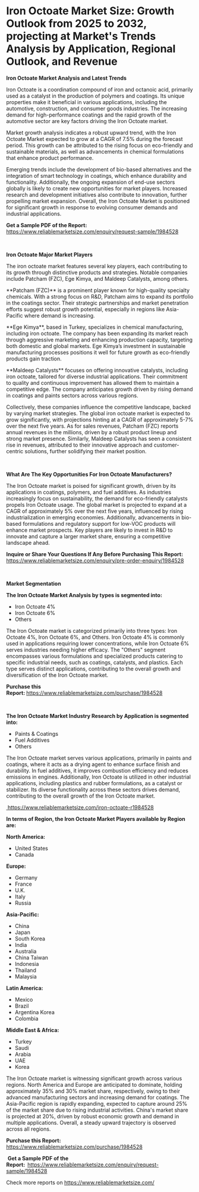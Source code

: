 <p><h1>Iron Octoate Market Size: Growth Outlook from 2025 to 2032, projecting at Market's Trends Analysis by Application, Regional Outlook, and Revenue</h1></p><p><strong>Iron Octoate Market Analysis and Latest Trends</strong></p>
<p><p>Iron Octoate is a coordination compound of iron and octanoic acid, primarily used as a catalyst in the production of polymers and coatings. Its unique properties make it beneficial in various applications, including the automotive, construction, and consumer goods industries. The increasing demand for high-performance coatings and the rapid growth of the automotive sector are key factors driving the Iron Octoate market.</p><p>Market growth analysis indicates a robust upward trend, with the Iron Octoate Market expected to grow at a CAGR of 7.5% during the forecast period. This growth can be attributed to the rising focus on eco-friendly and sustainable materials, as well as advancements in chemical formulations that enhance product performance. </p><p>Emerging trends include the development of bio-based alternatives and the integration of smart technology in coatings, which enhance durability and functionality. Additionally, the ongoing expansion of end-use sectors globally is likely to create new opportunities for market players. Increased research and development initiatives also contribute to innovation, further propelling market expansion. Overall, the Iron Octoate Market is positioned for significant growth in response to evolving consumer demands and industrial applications.</p></p>
<p><strong>Get a Sample PDF of the Report:&nbsp;</strong> <a href="https://www.reliablemarketsize.com/enquiry/request-sample/1984528?utm_campaign=2193&utm_medium=2&utm_source=Github&utm_content=ia&utm_term=30012025&utm_id=iron-octoate">https://www.reliablemarketsize.com/enquiry/request-sample/1984528</a></p>
<p>&nbsp;</p>
<p><strong>Iron Octoate Major Market Players</strong></p>
<p><p>The iron octoate market features several key players, each contributing to its growth through distinctive products and strategies. Notable companies include Patcham (FZC), Ege Kimya, and Maldeep Catalysts, among others.</p><p>**Patcham (FZC)** is a prominent player known for high-quality specialty chemicals. With a strong focus on R&D, Patcham aims to expand its portfolio in the coatings sector. Their strategic partnerships and market penetration efforts suggest robust growth potential, especially in regions like Asia-Pacific where demand is increasing.</p><p>**Ege Kimya**, based in Turkey, specializes in chemical manufacturing, including iron octoate. The company has been expanding its market reach through aggressive marketing and enhancing production capacity, targeting both domestic and global markets. Ege Kimya’s investment in sustainable manufacturing processes positions it well for future growth as eco-friendly products gain traction.</p><p>**Maldeep Catalysts** focuses on offering innovative catalysts, including iron octoate, tailored for diverse industrial applications. Their commitment to quality and continuous improvement has allowed them to maintain a competitive edge. The company anticipates growth driven by rising demand in coatings and paints sectors across various regions.</p><p>Collectively, these companies influence the competitive landscape, backed by varying market strategies. The global iron octoate market is expected to grow significantly, with projections hinting at a CAGR of approximately 5-7% over the next five years. As for sales revenues, Patcham (FZC) reports annual revenues in the millions, driven by a robust product lineup and strong market presence. Similarly, Maldeep Catalysts has seen a consistent rise in revenues, attributed to their innovative approach and customer-centric solutions, further solidifying their market position.</p></p>
<p>&nbsp;</p>
<p><strong>What Are The Key Opportunities For Iron Octoate Manufacturers?</strong></p>
<p><p>The Iron Octoate market is poised for significant growth, driven by its applications in coatings, polymers, and fuel additives. As industries increasingly focus on sustainability, the demand for eco-friendly catalysts propels Iron Octoate usage. The global market is projected to expand at a CAGR of approximately 5% over the next five years, influenced by rising industrialization in emerging economies. Additionally, advancements in bio-based formulations and regulatory support for low-VOC products will enhance market prospects. Key players are likely to invest in R&D to innovate and capture a larger market share, ensuring a competitive landscape ahead.</p></p>
<p><strong>Inquire or Share Your Questions If Any Before Purchasing This Report:</strong> <a href="https://www.reliablemarketsize.com/enquiry/pre-order-enquiry/1984528?utm_campaign=2193&utm_medium=2&utm_source=Github&utm_content=ia&utm_term=30012025&utm_id=iron-octoate">https://www.reliablemarketsize.com/enquiry/pre-order-enquiry/1984528</a></p>
<p>&nbsp;</p>
<p><strong>Market Segmentation</strong></p>
<p><strong>The Iron Octoate Market Analysis by types is segmented into:</strong></p>
<p><ul><li>Iron Octoate 4%</li><li>Iron Octoate 6%</li><li>Others</li></ul></p>
<p><p>The Iron Octoate market is categorized primarily into three types: Iron Octoate 4%, Iron Octoate 6%, and Others. Iron Octoate 4% is commonly used in applications requiring lower concentrations, while Iron Octoate 6% serves industries needing higher efficacy. The "Others" segment encompasses various formulations and specialized products catering to specific industrial needs, such as coatings, catalysts, and plastics. Each type serves distinct applications, contributing to the overall growth and diversification of the Iron Octoate market.</p></p>
<p><strong>Purchase this Report:&nbsp;</strong><a href="https://www.reliablemarketsize.com/purchase/1984528?utm_campaign=2193&utm_medium=2&utm_source=Github&utm_content=ia&utm_term=30012025&utm_id=iron-octoate">https://www.reliablemarketsize.com/purchase/1984528</a></p>
<p>&nbsp;</p>
<p><strong>The Iron Octoate Market Industry Research by Application is segmented into:</strong></p>
<p><ul><li>Paints & Coatings</li><li>Fuel Additives</li><li>Others</li></ul></p>
<p><p>The Iron Octoate market serves various applications, primarily in paints and coatings, where it acts as a drying agent to enhance surface finish and durability. In fuel additives, it improves combustion efficiency and reduces emissions in engines. Additionally, Iron Octoate is utilized in other industrial applications, including plastics and rubber formulations, as a catalyst or stabilizer. Its diverse functionality across these sectors drives demand, contributing to the overall growth of the Iron Octoate market.</p></p>
<p><a href="https://www.reliablemarketsize.com/iron-octoate-r1984528?utm_campaign=2193&utm_medium=2&utm_source=Github&utm_content=ia&utm_term=30012025&utm_id=iron-octoate">&nbsp;https://www.reliablemarketsize.com/iron-octoate-r1984528</a></p>
<p><strong>In terms of Region, the Iron Octoate Market Players available by Region are:</strong></p>
<p>
    <p> <strong> North America: </strong>
        <ul>
            <li>United States</li>
            <li>Canada</li>
        </ul>
        </p> 
    <p> <strong> Europe: </strong>
        <ul>
            <li>Germany</li>
            <li>France</li>
            <li>U.K.</li>
            <li>Italy</li>
            <li>Russia</li>
        </ul>
        </p> 
    <p> <strong> Asia-Pacific: </strong>
        <ul>
            <li>China</li>
            <li>Japan</li>
            <li>South Korea</li>
            <li>India</li>
            <li>Australia</li>
            <li>China Taiwan</li>
            <li>Indonesia</li>
            <li>Thailand</li>
            <li>Malaysia</li>
        </ul>
        </p> 
    <p> <strong> Latin America: </strong>
        <ul>
            <li>Mexico</li>
            <li>Brazil</li>
            <li>Argentina Korea</li>
            <li>Colombia</li>
        </ul>
        </p> 
    <p> <strong> Middle East & Africa: </strong>
        <ul>
            <li>Turkey</li>
            <li>Saudi</li>
            <li>Arabia</li>
            <li>UAE</li>
            <li>Korea</li>
        </ul>
    </p>
    </p>
<p><p>The Iron Octoate market is witnessing significant growth across various regions. North America and Europe are anticipated to dominate, holding approximately 35% and 30% market share, respectively, owing to their advanced manufacturing sectors and increasing demand for coatings. The Asia-Pacific region is rapidly expanding, expected to capture around 25% of the market share due to rising industrial activities. China's market share is projected at 20%, driven by robust economic growth and demand in multiple applications. Overall, a steady upward trajectory is observed across all regions.</p></p>
<p><strong>Purchase this Report: </strong><a href="https://www.reliablemarketsize.com/purchase/1984528?utm_campaign=2193&utm_medium=2&utm_source=Github&utm_content=ia&utm_term=30012025&utm_id=iron-octoate">https://www.reliablemarketsize.com/purchase/1984528</a></p>
<p>&nbsp;<strong>Get a Sample PDF of the Report:&nbsp;&nbsp;</strong><a href="https://www.reliablemarketsize.com/enquiry/request-sample/1984528?utm_campaign=2193&utm_medium=2&utm_source=Github&utm_content=ia&utm_term=30012025&utm_id=iron-octoate">https://www.reliablemarketsize.com/enquiry/request-sample/1984528</a></p>
<p><strong></strong></p>
<p>Check more reports on <a href="https://www.reliablemarketsize.com/?utm_campaign=2193&utm_medium=2&utm_source=Github&utm_content=ia&utm_term=30012025&utm_id=iron-octoate">https://www.reliablemarketsize.com/</a></p>